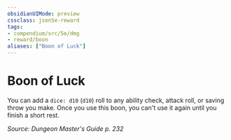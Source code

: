 ```yaml
---
obsidianUIMode: preview
cssclass: json5e-reward
tags:
- compendium/src/5e/dmg
- reward/boon
aliases: ["Boon of Luck"]
---
```

# Boon of Luck

You can add a `dice: d10` (`d10`) roll to any ability check, attack roll, or saving throw you make. Once you use this boon, you can't use it again until you finish a short rest. 

*Source: Dungeon Master's Guide p. 232*